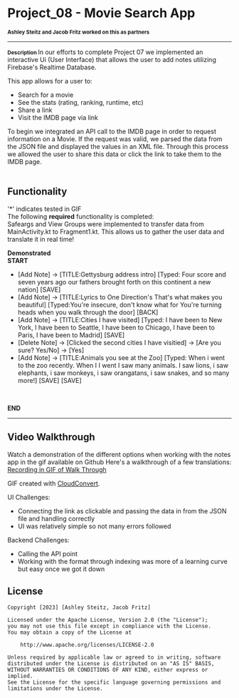 # Project_08 - Movie Search App
<span style="font-size: smaller;"><strong>Ashley Steitz and Jacob Fritz worked on this as partners</strong></span>

---
<span style="font-size: smaller;"><strong> Description </strong> </span>
In our efforts to complete Project 07 we implemented an interactive Ui (User Interface) that allows the user to add notes utilizing Firebase's Realtime Database.

This app allows for a user to:
- Search for a movie
- See the stats (rating, ranking, runtime, etc)
- Share a link
- Visit the IMDB page via link

To begin we integrated an API call to the IMDB page in order to request information on a Movie. If the request
was valid, we parsed the data from the JSON file and displayed the values in an XML file. Through this process we 
allowed the user to share this data or click the link to take them to the IMDB page.
<br>
<br>



## Functionality
'*' indicates tested in GIF  
The following **required** functionality is completed:
<br>
Safeargs and View Groups were implemented to transfer data from MainActivity.kt to Fragment1.kt. This allows us to gather the user data and translate it in real time!

**Demonstrated**
<br>
**START**
* [Add Note] -> [TITLE:Gettysburg address intro]
  [Typed: Four score and seven years ago our fathers brought forth on this continent a new nation] [SAVE]
* [Add Note] -> [TITLE:Lyrics to One Direction's That's what makes you beautiful] [Typed:You're insecure, don't know what for You're turning heads when you walk through the door] [BACK]
* [Add Note] -> [TITLE:Cities I have visited] [Typed: I have been to New York, I have been to Seattle, I have been to Chicago, I have been to Paris, I have been to Madrid] [SAVE]
* [Delete Note] -> [Clicked the second cities I have visitied] -> [Are you sure? Yes/No] -> [Yes]
* [Add Note] -> [TITLE:Animals you see at the Zoo]  [Typed: When i went to the zoo recently. When I I went I saw many animals. I saw lions, i saw elephants, i saw monkeys, i saw orangatans, i saw snakes, and so many more!] [SAVE] [SAVE]

<br>

**END**


---
## Video Walkthrough
Watch a demonstration of the different options when working with the notes app in the gif available on Github
Here's a walkthrough of a few translations:
<br>
[Recording in GIF of Walk Through](https://drive.google.com/drive/folders/1wdu8D1Y70XMGGYCYbNLjWmpL0lUME4LM)

GIF created with [CloudConvert](https://cloudconvert.com/).

UI Challenges:
- Connecting the link as clickable and passing the data in from the JSON file and handling correctly
- UI was relatively simple so not many errors followed

Backend Challenges:
- Calling the API point
- Working with the format through indexing was more of a learning curve but easy once we got it down

## License

    Copyright [2023] [Ashley Steitz, Jacob Fritz]

    Licensed under the Apache License, Version 2.0 (the "License");
    you may not use this file except in compliance with the License.
    You may obtain a copy of the License at

        http://www.apache.org/licenses/LICENSE-2.0

    Unless required by applicable law or agreed to in writing, software
    distributed under the License is distributed on an "AS IS" BASIS,
    WITHOUT WARRANTIES OR CONDITIONS OF ANY KIND, either express or implied.
    See the License for the specific language governing permissions and
    limitations under the License.